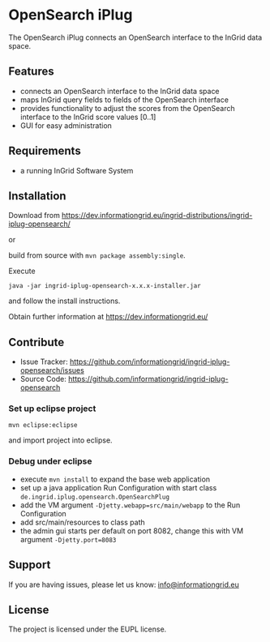 OpenSearch iPlug
========

The OpenSearch iPlug connects an OpenSearch interface to the InGrid data space.

Features
--------

- connects an OpenSearch interface to the InGrid data space
- maps InGrid query fields to fields of the OpenSearch interface
- provides functionality to adjust the scores from the OpenSearch interface to the InGrid score values [0..1]
- GUI for easy administration


Requirements
-------------

- a running InGrid Software System

Installation
------------

Download from https://dev.informationgrid.eu/ingrid-distributions/ingrid-iplug-opensearch/
 
or

build from source with `mvn package assembly:single`.

Execute

```
java -jar ingrid-iplug-opensearch-x.x.x-installer.jar
```

and follow the install instructions.

Obtain further information at https://dev.informationgrid.eu/


Contribute
----------

- Issue Tracker: https://github.com/informationgrid/ingrid-iplug-opensearch/issues
- Source Code: https://github.com/informationgrid/ingrid-iplug-opensearch
 
### Set up eclipse project

```
mvn eclipse:eclipse
```

and import project into eclipse.

### Debug under eclipse

- execute `mvn install` to expand the base web application
- set up a java application Run Configuration with start class `de.ingrid.iplug.opensearch.OpenSearchPlug`
- add the VM argument `-Djetty.webapp=src/main/webapp` to the Run Configuration
- add src/main/resources to class path
- the admin gui starts per default on port 8082, change this with VM argument `-Djetty.port=8083`

Support
-------

If you are having issues, please let us know: info@informationgrid.eu

License
-------

The project is licensed under the EUPL license.
